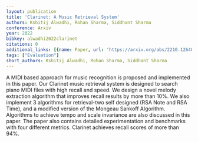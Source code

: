 ```yaml
---
layout: publication
title: 'Clarinet: A Music Retrieval System'
authors: Kshitij Alwadhi, Rohan Sharma, Siddhant Sharma
conference: Arxiv
year: 2022
bibkey: alwadhi2022clarinet
citations: 0
additional_links: [{name: Paper, url: 'https://arxiv.org/abs/2210.12648'}]
tags: ["Evaluation"]
short_authors: Kshitij Alwadhi, Rohan Sharma, Siddhant Sharma
---
```

A MIDI based approach for music recognition is proposed and implemented in
this paper. Our Clarinet music retrieval system is designed to search piano
MIDI files with high recall and speed. We design a novel melody extraction
algorithm that improves recall results by more than 10%. We also implement 3
algorithms for retrieval-two self designed (RSA Note and RSA Time), and a
modified version of the Mongeau Sankoff Algorithm. Algorithms to achieve tempo
and scale invariance are also discussed in this paper. The paper also contains
detailed experimentation and benchmarks with four different metrics. Clarinet
achieves recall scores of more than 94%.